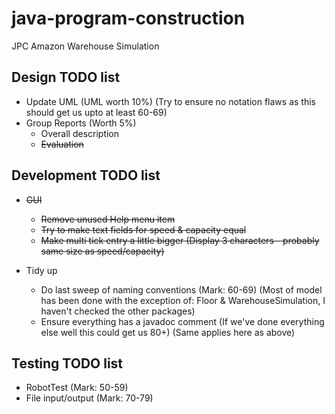 # java-program-construction
JPC Amazon Warehouse Simulation

## Design TODO list
* Update UML (UML worth 10%) (Try to ensure no notation flaws as this should get us upto at least 60-69)
* Group Reports (Worth 5%)
  * Overall description
  * ~~Evaluation~~

## Development TODO list
* ~~GUI~~
  * ~~Remove unused Help menu item~~
  * ~~Try to make text fields for speed & capacity equal~~
  * ~~Make multi tick entry a little bigger (Display 3 characters - probably same size as speed/capacity)~~
  
* Tidy up
  * Do last sweep of naming conventions (Mark: 60-69) 
    (Most of model has been done with the exception of: Floor & WarehouseSimulation, 
     I haven't checked the other packages) 
  * Ensure everything has a javadoc comment (If we've done everything else well this could get us 80+) (Same applies here as above)

## Testing TODO list
 * RobotTest (Mark: 50-59)
 * File input/output (Mark: 70-79)
